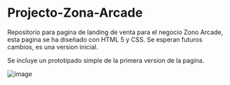 # Projecto-Zona-Arcade
Repositorio para pagina de landing de venta para el negocio Zono Arcade, esta pagina se ha diseñado con HTML 5 y CSS.
Se esperan futuros cambios, es una version inicial.

Se incluye un prototipado simple de la primera version de la pagina.

![image](https://user-images.githubusercontent.com/111476019/193442432-a54d4f69-9b99-42aa-8e2f-03972963ad73.png)
